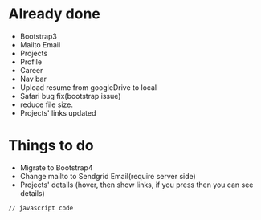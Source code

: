 # Already done
- Bootstrap3
- Mailto Email
- Projects
- Profile
- Career
- Nav bar
- Upload resume from googleDrive to local
- Safari bug fix(bootstrap issue)
- reduce file size.
- Projects' links updated


# Things to do
- Migrate to Bootstrap4
- Change mailto to Sendgrid Email(require server side)
- Projects' details (hover, then show links, if you press then you can see details) 


```JS
// javascript code 
```
